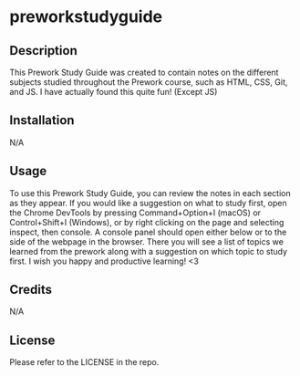 # preworkstudyguide

## Description

This Prework Study Guide was created to contain notes on the different subjects studied throughout the Prework course, such as HTML, CSS, Git, and JS. I have actually found this quite fun! (Except JS)

## Installation

N/A

## Usage

To use this Prework Study Guide, you can review the notes in each section as they appear. If you would like a suggestion on what to study first, open the Chrome DevTools by pressing Command+Option+I (macOS) or Control+Shift+I (Windows), or by right clicking on the page and selecting inspect, then console. A console panel should open either below or to the side of the webpage in the browser. There you will see a list of topics we learned from the prework along with a suggestion on which topic to study first. I wish you happy and productive learning! <3

## Credits

N/A

## License

Please refer to the LICENSE in the repo.